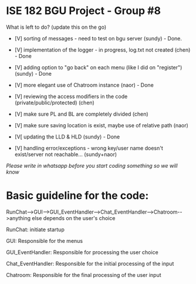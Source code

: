 # ISE 182 BGU Project - Group #8


What is left to do? (update this on the go)

- [V] sorting of messages - need to test on bgu server (sundy) - Done.

- [V] implementation of the logger - in progress, log.txt not created (chen) - Done

- [V] adding option to "go back" on each menu (like I did on "register") (sundy) - Done

- [V] more elegant use of Chatroom instance (naor) - Done

- [V] reviewing the access modifiers in the code (private/public/protected) (chen)

- [V] make sure PL and BL are completely divided (chen)

- [V] make sure saving location is exist, maybe use of relative path (naor)

- [V[ updating the LLD & HLD (sundy) - Done

- [V] handling error/exceptions - wrong key/user name doesn't exist/server not reachable... (sundy+naor)

*Please write in whatsapp before you start coding something so we will know*

# Basic guideline for the code:
RunChat-->GUI-->GUI_EventHandler-->Chat_EventHandler-->Chatroom-->anything else depends on the user's choice

RunChat: initiate startup

GUI: Responsible for the menus

GUI_EventHandler: Responsible for processing the user choice

Chat_EventHandler: Responsible for the initial processing of the input

Chatroom: Responsible for the final processing of the user input

